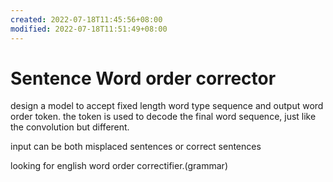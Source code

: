 ```yaml
---
created: 2022-07-18T11:45:56+08:00
modified: 2022-07-18T11:51:49+08:00
---
```


# Sentence Word order corrector

design a model to accept fixed length word type sequence and output word order token. the token is used to decode the final word sequence, just like the convolution but different.

input can be both misplaced sentences or correct sentences

looking for english word order correctifier.(grammar)
